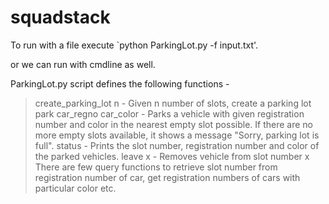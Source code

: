 # squadstack

To run with a file execute `python ParkingLot.py -f input.txt'. 


or we can run with cmdline as well.

ParkingLot.py script defines the following functions -

> create_parking_lot n - Given n number of slots, create a parking lot
> park car_regno car_color - Parks a vehicle with given registration number and color in the nearest empty slot possible. If there are no more empty slots available, it shows a message "Sorry, parking lot is full".
> status - Prints the slot number, registration number and color of the parked vehicles.
> leave x - Removes vehicle from slot number x
There are few query functions to retrieve slot number from registration number of car, get registration numbers of cars with particular color etc.

